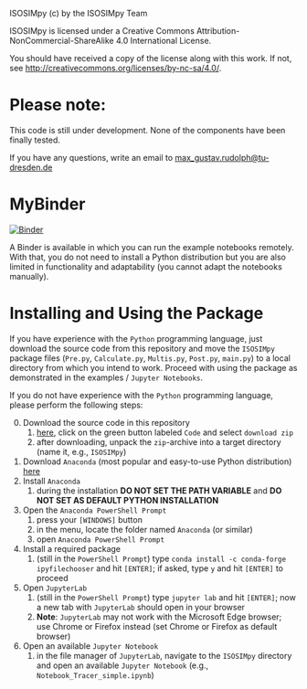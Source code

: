 ISOSIMpy (c) by the ISOSIMpy Team

ISOSIMpy is licensed under a
Creative Commons Attribution-NonCommercial-ShareAlike 4.0 International License.

You should have received a copy of the license along with this
work. If not, see <http://creativecommons.org/licenses/by-nc-sa/4.0/>.

# Please note:

This code is still under development. None of the components have been finally tested.

If you have any questions, write an email to max_gustav.rudolph@tu-dresden.de

# MyBinder

[![Binder](https://mybinder.org/badge_logo.svg)](https://mybinder.org/v2/gh/jvollhueter/ISOSIMpy/ISOSIMpy_FHDGGV)

A Binder is available in which you can run the example notebooks remotely. With that, you do not need to install a Python distribution but you are also limited in functionality and adaptability (you cannot adapt the notebooks manually).

# Installing and Using the Package

If you have experience with the `Python` programming language, just download the source code from this repository and move the `ISOSIMpy` package files (`Pre.py`, `Calculate.py`, `Multis.py`, `Post.py`, `main.py`) to a local directory from which you intend to work. Proceed with using the package as demonstrated in the examples / `Jupyter Notebooks`.

If you do not have experience with the `Python` programming language, please perform the following steps:

0. Download the source code in this repository
    1. [here](https://github.com/jvollhueter/ISOSIMpy/tree/ISOSIMpy_FHDGGV), click on the green button labeled `Code` and select `download zip`
    2. after downloading, unpack the `zip`-archive into a target directory (name it, e.g., `ISOSIMpy`)
1. Download `Anaconda` (most popular and easy-to-use Python distribution) [here](https://www.anaconda.com/products/distribution)
2. Install `Anaconda`
    1. during the installation **DO NOT SET THE PATH VARIABLE** and **DO NOT SET AS DEFAULT PYTHON INSTALLATION**
3. Open the `Anaconda PowerShell Prompt`
    1. press your `[WINDOWS]` button
    2. in the menu, locate the folder named `Anaconda` (or similar)
    3. open `Anaconda PowerShell Prompt`
4. Install a required package
    1. (still in the `PowerShell Prompt`) type `conda install -c conda-forge ipyfilechooser` and hit `[ENTER]`; if asked, type `y` and hit `[ENTER]` to proceed
5. Open `JupyterLab`
    1. (still in the `PowerShell Prompt`) type `jupyter lab` and hit `[ENTER]`; now a new tab with `JupyterLab` should open in your browser
    2. **Note**: `JupyterLab` may not work with the Microsoft Edge browser; use Chrome or Firefox instead (set Chrome or Firefox as default browser)
6. Open an available `Jupyter Notebook`
    1. in the file manager of `JupyterLab`, navigate to the `ISOSIMpy` directory and open an available `Jupyter Notebook` (e.g., `Notebook_Tracer_simple.ipynb`)
